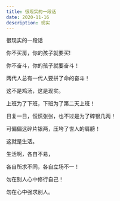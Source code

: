 ```yaml
---
title: 很现实的一段话
date: 2020-11-16
description: 现实
---
```


很现实的一段话

你不买房，你的孩子就要买!

你不奋斗，你的孩子就要奋斗！

两代人总有一代人要拼了命的奋斗！

这不是鸡汤，这是现实。

上班为了下班，下班为了第二天上班！

日复一日，慌慌张张，也不过是为了碎银几两！

可偏偏这碎片银两，压垮了世人的肩膀！

这就是生活。

生活啊，各自不易，

各自所求不同，各自立场不一！

勿在别人心中修行自己！

勿在心中强求别人。
